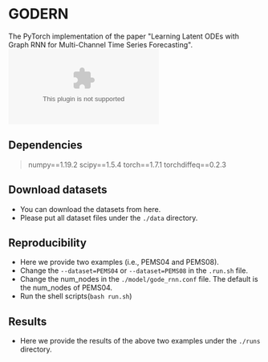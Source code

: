 # GODERN
The PyTorch implementation of the paper "Learning Latent ODEs with Graph RNN for Multi-Channel Time Series Forecasting".
![image](structure.eps)

## Dependencies
> numpy==1.19.2
> scipy==1.5.4
> torch==1.7.1
> torchdiffeq==0.2.3

## Download datasets
* You can download the datasets from here.
* Please put all dataset files under the `./data` directory.

## Reproducibility
* Here we provide two examples (i.e., PEMS04 and PEMS08).
* Change the `--dataset=PEMS04` or `--dataset=PEMS08` in the `.run.sh` file.
* Change the num_nodes in the `./model/gode_rnn.conf` file. The default is the num_nodes of PEMS04.
* Run the shell scripts(`bash run.sh`)

## Results
* Here we provide the results of the above two examples under the `./runs` directory.